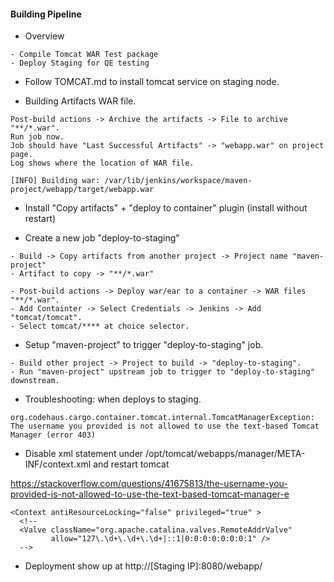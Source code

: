 #### Building Pipeline

- Overview
```
- Compile Tomcat WAR Test package
- Deploy Staging for QE testing
```

- Follow TOMCAT.md to install tomcat service on staging node.

- Building Artifacts WAR file.
```
Post-build actions -> Archive the artifacts -> File to archive "**/*.war".
Run job now.
Job should have "Last Successful Artifacts" -> "webapp.war" on project page.
Log shows where the location of WAR file.

[INFO] Building war: /var/lib/jenkins/workspace/maven-project/webapp/target/webapp.war
```

- Install "Copy artifacts" + "deploy to container" plugin (install without restart)

- Create a new job "deploy-to-staging"
```
- Build -> Copy artifacts from another project -> Project name "maven-project"
- Artifact to copy -> "**/*.war"

- Post-build actions -> Deploy war/ear to a container -> WAR files "**/*.war".
- Add Containter -> Select Credentials -> Jenkins -> Add "tomcat/tomcat".
- Select tomcat/**** at choice selector.
```

- Setup "maven-project" to trigger "deploy-to-staging" job.
```
- Build other project -> Project to build -> "deploy-to-staging".
- Run "maven-project" upstream job to trigger to "deploy-to-staging" downstream.
```

- Troubleshooting: when deploys to staging.
```
org.codehaus.cargo.container.tomcat.internal.TomcatManagerException: The username you provided is not allowed to use the text-based Tomcat Manager (error 403)
```

- Disable xml statement under /opt/tomcat/webapps/manager/META-INF/context.xml and restart tomcat

https://stackoverflow.com/questions/41675813/the-username-you-provided-is-not-allowed-to-use-the-text-based-tomcat-manager-e
```
<Context antiResourceLocking="false" privileged="true" >
  <!--
  <Valve className="org.apache.catalina.valves.RemoteAddrValve"
         allow="127\.\d+\.\d+\.\d+|::1|0:0:0:0:0:0:0:1" />
  -->
```

- Deployment show up at http://[Staging IP]:8080/webapp/
